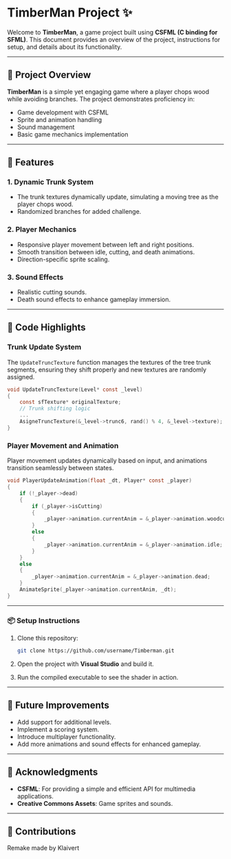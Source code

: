 # TimberMan Project ✨

Welcome to **TimberMan**, a game project built using **CSFML (C binding for SFML)**. This document provides an overview of the project, instructions for setup, and details about its functionality.

---

## 🌿 Project Overview

**TimberMan** is a simple yet engaging game where a player chops wood while avoiding branches. The project demonstrates proficiency in:
- Game development with CSFML
- Sprite and animation handling
- Sound management
- Basic game mechanics implementation

---

## 🔧 Features

### 1. **Dynamic Trunk System**
- The trunk textures dynamically update, simulating a moving tree as the player chops wood.
- Randomized branches for added challenge.

### 2. **Player Mechanics**
- Responsive player movement between left and right positions.
- Smooth transition between idle, cutting, and death animations.
- Direction-specific sprite scaling.

### 3. **Sound Effects**
- Realistic cutting sounds.
- Death sound effects to enhance gameplay immersion.

---

## 📄 Code Highlights

### **Trunk Update System**
The `UpdateTruncTexture` function manages the textures of the tree trunk segments, ensuring they shift properly and new textures are randomly assigned.

```c
void UpdateTruncTexture(Level* const _level)
{
    const sfTexture* originalTexture;
    // Trunk shifting logic
    ...
    AsigneTruncTexture(&_level->trunc6, rand() % 4, &_level->texture);
}
```

### **Player Movement and Animation**
Player movement updates dynamically based on input, and animations transition seamlessly between states.

```c
void PlayerUpdateAnimation(float _dt, Player* const _player)
{
    if (!_player->dead)
    {
        if (_player->isCutting)
        {
            _player->animation.currentAnim = &_player->animation.woodcutting;
        }
        else
        {
            _player->animation.currentAnim = &_player->animation.idle;
        }
    }
    else
    {
        _player->animation.currentAnim = &_player->animation.dead;
    }
    AnimateSprite(_player->animation.currentAnim, _dt);
}
```

---

### 📦 **Setup Instructions**
1. Clone this repository:
   ```bash
   git clone https://github.com/username/Timberman.git
   ```
2. Open the project with **Visual Studio** and build it.

3. Run the compiled executable to see the shader in action.
---

## 🔧 Future Improvements
- Add support for additional levels.
- Implement a scoring system.
- Introduce multiplayer functionality.
- Add more animations and sound effects for enhanced gameplay.
---

## 📢 Acknowledgments
- **CSFML**: For providing a simple and efficient API for multimedia applications.
- **Creative Commons Assets**: Game sprites and sounds.
---

## 🚀 Contributions
Remake made by Klaivert

